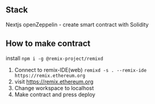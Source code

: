 ## Stack
Nextjs
openZeppelin - create smart contract with Solidity
<!-- web3.js - connect between react and solidity -->

## How to make contract
install
```npm i -g @remix-project/remixd```

1. Connect to remix-IDE(web)
```remixd -s . --remix-ide https://remix.ethereum.org```
2. visit https://remix.ethereum.org
2. Change workspace to localhost
3. Make contract and press deploy